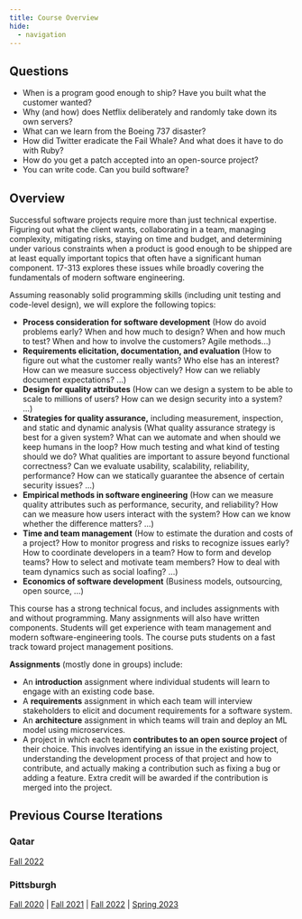 ```yaml
---
title: Course Overview
hide:
  - navigation
---
```


## Questions

- When is a program good enough to ship? Have you built what the customer wanted?
- Why (and how) does Netflix deliberately and randomly take down its own servers?
- What can we learn from the Boeing 737 disaster?
- How did Twitter eradicate the Fail Whale? And what does it have to do with Ruby?
- How do you get a patch accepted into an open-source project?
- You can write code. Can you build software?

## Overview

Successful software projects require more than just technical expertise. Figuring out what the client wants, collaborating in a team, managing complexity, mitigating risks, staying on time and budget, and determining under various constraints when a product is good enough to be shipped are at least equally important topics that often have a significant human component. 17-313 explores these issues while broadly covering the fundamentals of modern software engineering.

Assuming reasonably solid programming skills (including unit testing and code-level design), we will explore the following topics:

- **Process consideration for software development**
  (How do avoid problems early? When and how much to design? When and how much to test? When and how to involve the customers? Agile methods...)
- **Requirements elicitation, documentation, and evaluation**
  (How to figure out what the customer really wants? Who else has an interest? How can we measure success objectively? How can we reliably document expectations? ...)
- **Design for quality attributes**
  (How can we design a system to be able to scale to millions of users? How can we design security into a system? ...)
- **Strategies for quality assurance,** including measurement, inspection, and static and dynamic analysis
  (What quality assurance strategy is best for a given system? What can we automate and when should we keep humans in the loop? How much testing and what kind of testing should we do? What qualities are important to assure beyond functional correctness? Can we evaluate usability, scalability, reliability, performance? How can we statically guarantee the absence of certain security issues? ...)
- **Empirical methods in software engineering**
  (How can we measure quality attributes such as performance, security, and reliability? How can we measure how users interact with the system? How can we know whether the difference matters? ...)
- **Time and team management**
  (How to estimate the duration and costs of a project? How to monitor progress and risks to recognize issues early? How to coordinate developers in a team? How to form and develop teams? How to select and motivate team members? How to deal with team dynamics such as social loafing? ...)
- **Economics of software development**
  (Business models, outsourcing, open source, ...)

This course has a strong technical focus, and includes assignments with and without programming. Many assignments will also have written components. Students will get experience with team management and modern software-engineering tools. The course puts students on a fast track toward project management positions.

**Assignments** (mostly done in groups) include:

- An **introduction** assignment where individual students will learn to engage with an existing code base.
- A **requirements** assignment in which each team will interview stakeholders to elicit and document requirements for a software system.
- An **architecture** assignment in which teams will train and deploy an ML model using microservices.
- A project in which each team **contributes to an open source project** of their choice. This involves identifying an issue in the existing project, understanding the development process of that project and how to contribute, and actually making a contribution such as fixing a bug or adding a feature. Extra credit will be awarded if the contribution is merged into the project.

## Previous Course Iterations

### Qatar

[Fall 2022](https://web2.qatar.cmu.edu/cs/17313/)

### Pittsburgh

[Fall 2020](/_old/2020) | [Fall 2021](/_old/2021) | [Fall 2022](/_old/F22) | [Spring 2023](/_old/S23)
